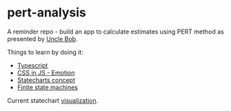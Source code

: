 # pert-analysis
A reminder repo - build an app to calculate estimates using PERT method as presented by [Uncle Bob](https://codingjourneyman.com/2014/10/06/the-clean-coder-estimation/).

Things to learn by doing it:
- [Typescript](https://www.typescriptlang.org)
- [CSS in JS - Emotion](https://github.com/emotion-js/emotion)
- [Statecharts concept](https://statecharts.github.io/)
- [Finite state machines](https://github.com/davidkpiano/xstate)

Current statechart [visualization](https://musing-rosalind-2ce8e7.netlify.com/?machine=%7B%22initial%22%3A%22start%22%2C%22key%22%3A%22Pert%22%2C%22states%22%3A%7B%22start%22%3A%7B%22on%22%3A%7B%22next%22%3A%22optimistic%22%7D%2C%22initial%22%3A%22disabled%22%2C%22key%22%3A%22Landing%22%2C%22states%22%3A%7B%22disabled%22%3A%7B%22on%22%3A%7B%22fillForm%22%3A%22enabled%22%2C%22next%22%3A%22disabled%22%7D%7D%2C%22enabled%22%3A%7B%22on%22%3A%7B%7D%7D%7D%7D%2C%22optimistic%22%3A%7B%22on%22%3A%7B%22next%22%3A%22nominal%22%7D%7D%2C%22nominal%22%3A%7B%22on%22%3A%7B%22previous%22%3A%22optimistic%22%2C%22next%22%3A%22pessimistic%22%7D%7D%2C%22pessimistic%22%3A%7B%22on%22%3A%7B%22previous%22%3A%22nominal%22%2C%22finish%22%3A%22results%22%7D%7D%2C%22results%22%3A%7B%22on%22%3A%7B%22restart%22%3A%22start%22%7D%7D%7D%7D).
